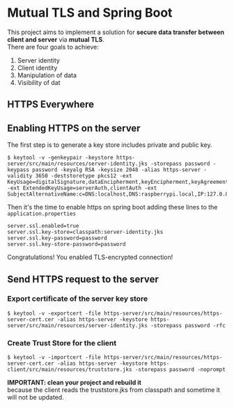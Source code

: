 # Mutual TLS and Spring Boot
This project aims to implement a solution for **secure data transfer between client and server** via **mutual TLS**.  
There are four goals to achieve:
1. Server identity
2. Client identity
3. Manipulation of data
4. Visibility of dat

## HTTPS Everywhere

## Enabling HTTPS on the server
The first step is to generate a key store includes private and public key.
```shell
$ keytool -v -genkeypair -keystore https-server/src/main/resources/server-identity.jks -storepass password -keypass password -keyalg RSA -keysize 2048 -alias https-server -validity 3650 -deststoretype pkcs12 -ext KeyUsage=digitalSignature,dataEncipherment,keyEncipherment,keyAgreement -ext ExtendedKeyUsage=serverAuth,clientAuth -ext SubjectAlternativeName:c=DNS:localhost,DNS:raspberrypi.local,IP:127.0.0.1
```
Then it's the time to enable https on spring boot adding these lines to the ``application.properties``
```properties
server.ssl.enabled=true
server.ssl.key-store=classpath:server-identity.jks
server.ssl.key-password=password
server.ssl.key-store-password=password
```
Congratulations! You enabled TLS-encrypted connection!

## Send HTTPS request to the server
### Export certificate of the server key store
```shell
$ keytool -v -exportcert -file https-server/src/main/resources/https-server-cert.cer -alias https-server -keystore https-server/src/main/resources/server-identity.jks -storepass password -rfc
```
### Create Trust Store for the client
```shell
$ keytool -v -importcert -file https-server/src/main/resources/https-server-cert.cer -alias https-server -keystore https-client/src/main/resources/truststore.jks -storepass password -noprompt
```
**IMPORTANT: clean your project and rebuild it**  
because the client reads the truststore.jks from classpath and sometime it will not be updated.